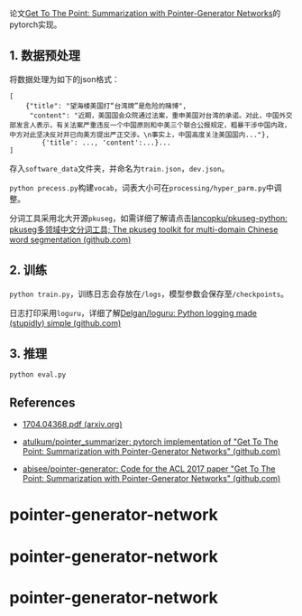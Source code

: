 论文[Get To The Point: Summarization with Pointer-Generator Networks](https://arxiv.org/pdf/1704.04368.pdf)的pytorch实现。

## 1. 数据预处理

将数据处理为如下的json格式：

```
[
	{"title": "望海楼美国打“台湾牌”是危险的赌博", 
	 "content": "近期，美国国会众院通过法案，重申美国对台湾的承诺。对此，中国外交部发言人表示，有关法案严重违反一个中国原则和中美三个联合公报规定，粗暴干涉中国内政，中方对此坚决反对并已向美方提出严正交涉。\n事实上，中国高度关注美国国内..."}, 
    	{'title': ..., 'content':...}...
]
```

存入`software_data`文件夹，并命名为`train.json`，`dev.json`。

`python precess.py`构建`vocab`，词表大小可在`processing/hyper_parm.py`中调整。

分词工具采用北大开源`pkuseg`，如需详细了解请点击[lancopku/pkuseg-python: pkuseg多领域中文分词工具; The pkuseg toolkit for multi-domain Chinese word segmentation (github.com)](https://github.com/lancopku/pkuseg-python)

## 2. 训练

`python train.py`，训练日志会存放在`/logs`，模型参数会保存至`/checkpoints`。

日志打印采用`loguru`，详细了解[Delgan/loguru: Python logging made (stupidly) simple (github.com)](https://github.com/Delgan/loguru)

## 3. 推理

`python eval.py`



## References

- [1704.04368.pdf (arxiv.org)](https://arxiv.org/pdf/1704.04368.pdf)

- [atulkum/pointer_summarizer: pytorch implementation of "Get To The Point: Summarization with Pointer-Generator Networks" (github.com)](https://github.com/atulkum/pointer_summarizer)
- [abisee/pointer-generator: Code for the ACL 2017 paper "Get To The Point: Summarization with Pointer-Generator Networks" (github.com)](https://github.com/abisee/pointer-generator)

# pointer-generator-network
# pointer-generator-network
# pointer-generator-network
